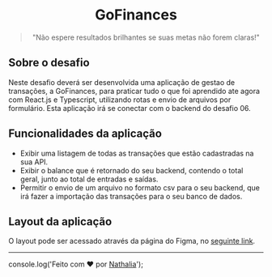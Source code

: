 <h1 align="center">GoFinances</h1>

<blockquote align="center">"Não espere resultados brilhantes se suas metas não forem claras!"</blockquote>

## Sobre o desafio

<p>Neste desafio deverá ser desenvolvida uma aplicação de gestao de transações, a GoFinances, para praticar tudo o que foi aprendido ate agora com React.js e Typescript, utilizando rotas e envio de arquivos por formulário.
Esta aplicação irá se conectar com o backend do desafio 06.</p>

## Funcionalidades da aplicação

- Exibir uma listagem de todas as transações que estão cadastradas na sua API.
- Exibir o balance que é retornado do seu backend, contendo o total geral, junto ao total de entradas e saídas.
- Permitir o envio de um arquivo no formato csv para o seu backend, que irá fazer a importação das transações para o seu banco de dados.

## Layout da aplicação

O layout pode ser acessado através da página do Figma, no <a href="https://www.figma.com/file/EgOhyj1Inz14dhWGVhRlhr/GoFinances?node-id=1%3A863">seguinte link</a>.


---
console.log('Feito com :heart: por [Nathalia](https://www.linkedin.com/in/nathaliagomesoliveira/)'); 
